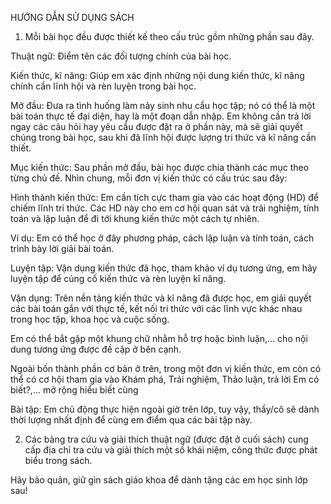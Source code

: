 HƯỚNG DẪN SỬ DỤNG SÁCH

1. Mỗi bài học đều được thiết kế theo cấu trúc gồm những phần sau đây.

Thuật ngữ: Điểm tên các đối tượng chính của bài học.

Kiến thức, kĩ năng: Giúp em xác định những nội dung kiến thức, kĩ năng chính cần lĩnh hội và rèn luyện trong bài học.

Mở đầu: Đưa ra tình huống làm nảy sinh nhu cầu học tập; nó có thể là một bài toán thực tế đại diện, hay là một đoạn dẫn nhập. Em không cần trả lời ngay các câu hỏi hay yêu cầu được đặt ra ở phần này, mà sẽ giải quyết chúng trong bài học, sau khi đã lĩnh hội được lượng tri thức và kĩ năng cần thiết.

Mục kiến thức: Sau phần mở đầu, bài học được chia thành các mục theo từng chủ đề. Nhìn chung, mỗi đơn vị kiến thức có cấu trúc sau đây:

Hình thành kiến thức: Em cần tích cực tham gia vào các hoạt động (HD) để chiếm lĩnh tri thức. Các HD này cho em cơ hội quan sát và trải nghiệm, tính toán và lập luận để đi tới khung kiến thức một cách tự nhiên.

Ví dụ: Em có thể học ở đây phương pháp, cách lập luận và tính toán, cách trình bày lời giải bài toán.

Luyện tập: Vận dụng kiến thức đã học, tham khảo ví dụ tương ứng, em hãy luyện tập để củng cố kiến thức và rèn luyện kĩ năng.

Vận dụng: Trên nền tảng kiến thức và kĩ năng đã được học, em giải quyết các bài toán gắn với thực tế, kết nối tri thức với các lĩnh vực khác nhau trong học tập, khoa học và cuộc sống.

Em có thể bắt gặp một khung chữ nhằm hỗ trợ hoặc bình luận,... cho nội dung tương ứng được đề cập ở bên cạnh.

Ngoài bốn thành phần cơ bản ở trên, trong một đơn vị kiến thức, em còn có thể có cơ hội tham gia vào Khám phá, Trải nghiệm, Thảo luận, trả lời Em có biết?,... mở rộng hiểu biết cùng

Bài tập: Em chủ động thực hiện ngoài giờ trên lớp, tuy vậy, thầy/cô sẽ dành thời lượng nhất định để cùng em điểm qua các bài tập này.

2. Các bảng tra cứu và giải thích thuật ngữ (được đặt ở cuối sách) cung cấp địa chỉ tra cứu và giải thích một số khái niệm, công thức được phát biểu trong sách.

Hãy bảo quản, giữ gìn sách giáo khoa
để dành tặng các em học sinh lớp sau!